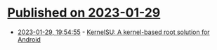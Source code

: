 # [Published on 2023-01-29](index.md)

* [2023-01-29, 19:54:55](https://news.ycombinator.com/item?id=34572002) - [KernelSU: A kernel-based root solution for Android](https://kernelsu.org/)
